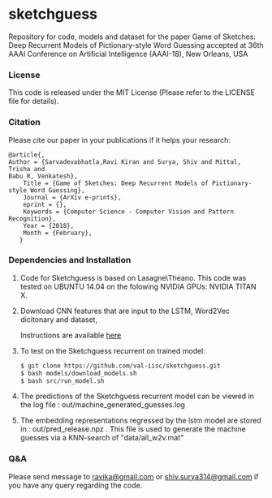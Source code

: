 # sketchguess
Repository for code, models and dataset for the paper Game of Sketches: Deep Recurrent Models of Pictionary-style Word Guessing accepted at 36th AAAI Conference on Artificial Intelligence (AAAI-18), New Orleans, USA


### License

This code is released under the MIT License (Please refer to the LICENSE file for details).

### Citation
Please cite our paper in your publications if it helps your research:
    
    
    @article{,
    Author = {Sarvadevabhatla,Ravi Kiran and Surya, Shiv and Mittal, Trisha and
    Babu R, Venkatesh},
        Title = {Game of Sketches: Deep Recurrent Models of Pictionary-style Word Guessing},
        Journal = {ArXiv e-prints},
        eprint = {},
        Keywords = {Computer Science - Computer Vision and Pattern Recognition},
        Year = {2018},
        Month = {February},
       }
<!---
    @inproceedings{,
        Author = {},
        Title = {},
        Booktitle = {},
        Year = {2018}
    }
--->
### Dependencies and Installation

1. Code for Sketchguess is based on Lasagne\Theano. This code was tested on UBUNTU 14.04 on the folowing NVIDIA GPUs: NVIDIA TITAN X.

2. Download CNN features that are input to the LSTM, Word2Vec dicitonary and dataset,

   Instructions are available [here](https://github.com/val-iisc/sketchguess/blob/master/data/README.md)

3. To test on the Sketchguess recurrent on trained model:
  
   ```bash
   $ git clone https://github.com/val-iisc/sketchguess.git 
   $ bash models/download_models.sh
   $ bash src/run_model.sh
   ```
4. The predictions of the Sketchguess recurrent model can be viewed in the log file : out/machine_generated_guesses.log

5. The embedding representations regressed by the lstm model are stored in : out/pred_release.npz . This file is used to generate the      machine guesses via a KNN-search of "data/all_w2v.mat"



### Q&A
Please send message to ravika@gmail.com or shiv.surya314@gmail.com if you have any query regarding the code.
